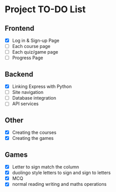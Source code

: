 # Project TO-DO List

## Frontend

- [x] Log in & Sign-up Page
- [ ] Each course page
- [ ] Each quiz/game page
- [ ] Progress Page

## Backend

- [x] Linking Express with Python
- [ ] Site navigation
- [ ] Database integration
- [ ] API services

## Other

- [x] Creating the courses
- [x] Creating the games

## Games

- [x] Letter to sign match the column
- [x] duolingo style letters to sign and sign to letters
- [x] MCQ
- [x] normal reading writing and maths operations
